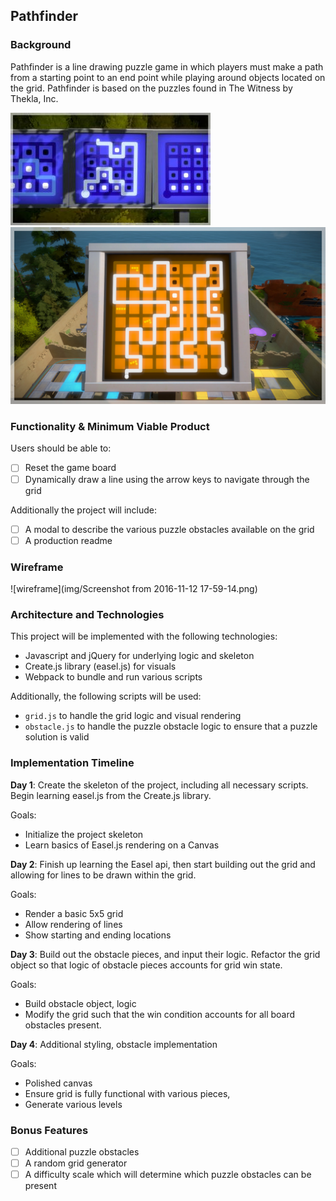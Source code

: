 ## Pathfinder

### Background

Pathfinder is a line drawing puzzle game in which players must make a path from a starting point to an end point while playing around objects located on the grid. Pathfinder is based on the puzzles found in The Witness by Thekla, Inc.

![witness1](img/The_Witness_gameplay_screenshot.jpg)
![witness2](img/yHRNA.jpg)

### Functionality & Minimum Viable Product

Users should be able to:

- [ ] Reset the game board
- [ ] Dynamically draw a line using the arrow keys to navigate through the grid

Additionally the project will include:
- [ ] A modal to describe the various puzzle obstacles available on the grid
- [ ] A production readme

### Wireframe

![wireframe](img/Screenshot from 2016-11-12 17-59-14.png)

### Architecture and Technologies

This project will be implemented with the following technologies:

- Javascript and jQuery for underlying logic and skeleton
- Create.js library (easel.js) for visuals
- Webpack to bundle and run various scripts

Additionally, the following scripts will be used:
- `grid.js` to handle the grid logic and visual rendering
- `obstacle.js` to handle the puzzle obstacle logic to ensure that a puzzle solution is valid

### Implementation Timeline

**Day 1**: Create the skeleton of the project, including all necessary scripts. Begin learning easel.js from the Create.js library.

Goals:
- Initialize the project skeleton
- Learn basics of Easel.js rendering on a Canvas

**Day 2**: Finish up learning the Easel api, then start building out the grid and allowing for lines to be drawn within the grid.

Goals:
- Render a basic 5x5 grid
- Allow rendering of lines
- Show starting and ending locations

**Day 3**: Build out the obstacle pieces, and input their logic. Refactor the grid object so that logic of obstacle pieces accounts for grid win state.

Goals:
- Build obstacle object, logic
- Modify the grid such that the win condition accounts for all board obstacles present.

**Day 4**: Additional styling, obstacle implementation

Goals:
- Polished canvas
- Ensure grid is fully functional with various pieces,
- Generate various levels

### Bonus Features

- [ ] Additional puzzle obstacles
- [ ] A random grid generator
- [ ] A difficulty scale which will determine which puzzle obstacles can be present
